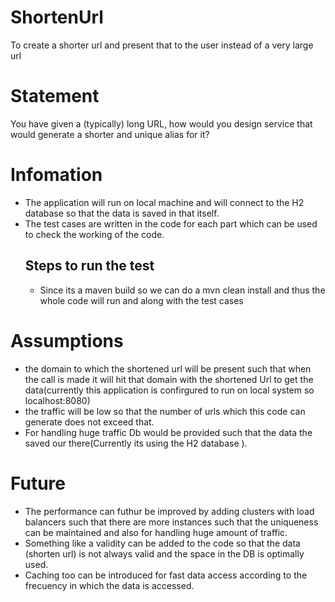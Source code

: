 # ShortenUrl
To create a shorter url and present that to the user instead of a very large url

# Statement
You have given a (typically) long URL, how would you design service that would generate a shorter and unique alias for it?

# Infomation
- The application will run on local machine and will connect to the H2 database so that the data is saved in that itself.
- The test cases are written in the code for each part which can be used to check the working of the code.
  ## Steps to run the test
  - Since its a maven build so we can do a mvn clean install and thus the whole code will run and along with the test cases 

# Assumptions
- the domain to which the shortened url will be present such that when the call is made it will hit that domain with the shortened Url to get the data(currently this application is confirgured to run on local system so localhost:8080)
- the traffic will be low so that the number of urls which this code can generate does not exceed that.
- For handling huge traffic Db would be provided such that the data the saved our there(Currently its using the H2 database ).

# Future 
- The performance can futhur be improved by adding clusters with load balancers such that there are more instances such that the uniqueness can be maintained and also for handling huge amount of traffic.
- Something like a validity can be added to the code so that the data (shorten url) is not always valid and the space in the DB is optimally used.
- Caching too can be introduced for fast data access according to the frecuency in which the data is accessed.
